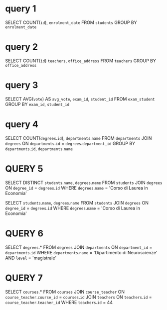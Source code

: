 # query 1
<!-- Contare quanti iscritti ci sono stati ogni anno -->


SELECT COUNT(`id`), `enrolment_date`
FROM `students`
GROUP BY `enrolment_date`


# query 2 

<!-- Contare gli insegnanti che hanno l'ufficio nello stesso edificio -->

SELECT COUNT(`id`) `teachers`, `office_address`
FROM `teachers`
GROUP BY `office_address`

# query 3 

<!-- Calcolare la media dei voti di ogni appello d'esame -->

SELECT AVG(`vote`) AS `avg_vote`, `exam_id`, `student_id`
FROM `exam_student`
GROUP BY `exam_id`, `student_id`


# query 4 

<!-- Contare quanti corsi di laurea ci sono per ogni dipartimento -->


SELECT COUNT(`degrees`.`id`), `departments`.`name`
FROM `departments`
JOIN `degrees`
ON `departments`.`id` = `degrees`.`department_id`
GROUP BY `departments`.`id`, `departments`.`name`

<!-- join -->

# QUERY 5 

<!-- Selezionare tutti gli studenti iscritti al Corso di Laurea in Economia -->

SELECT DISTINCT `students`.`name`, `degrees`.`name`
FROM `students`
JOIN `degrees` ON `degree_id` = `degrees`.`id`
WHERE `degrees`.`name` = 'Corso di Laurea in Economia'

<!-- CON DISTINCT -->

SELECT `students`.`name`, `degrees`.`name`
FROM `students`
JOIN `degrees` ON `degree_id` = `degrees`.`id`
WHERE `degrees`.`name` = 'Corso di Laurea in Economia'

<!-- SENZA DISTINCT -->

# QUERY 6 

<!-- Selezionare tutti i Corsi di Laurea Magistrale del Dipartimento di Neuroscienze -->

SELECT `degrees`.*
FROM `degrees`
JOIN `departments` ON `department_id` = `departments`.`id`
WHERE `departments`.`name` = 'Dipartimento di Neuroscienze'
AND `level` = 'magistrale'

# QUERY 7 

<!-- Selezionare tutti i corsi in cui insegna Fulvio Amato (id=44) -->

SELECT `courses`.*
FROM `courses`
JOIN `course_teacher` ON `course_teacher`.`course_id` = `courses`.`id`
JOIN `teachers` ON `teachers`.`id` = `course_teacher`.`teacher_id`
WHERE `teachers`.`id` = 44
